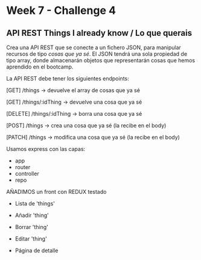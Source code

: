 # Week 7 - Challenge 4

## API REST Things I already know / Lo que querais

Crea una API REST que se conecte a un fichero JSON, para manipular recursos de tipo _cosas que ya sé_. El JSON tendrá una sola propiedad de tipo array, donde almacenarán objetos que representarán cosas que hemos aprendido en el bootcamp.

La API REST debe tener los siguientes endpoints:

[GET] /things -> devuelve el array de cosas que ya sé

[GET] /things/:idThing -> devuelve una cosa que ya sé

[DELETE] /things/:idThing -> borra una cosa que ya sé

[POST] /things -> crea una cosa que ya sé (la recibe en el body)

[PATCH] /things -> modifica una cosa que ya sé (la recibe en el body)

Usamos express con las capas:

- app
- router
- controller
- repo

AÑADIMOS un front con REDUX testado

- Lista de 'things'
- Añadir 'thing'
- Borrar 'thing'
- Editar 'thing'

- Página de detalle
